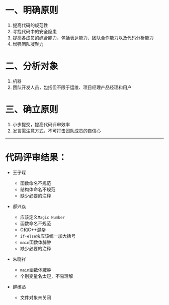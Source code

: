 # 一、明确原则
1. 提高代码的规范性
2. 寻找代码中的安全隐患
3. 提高各成员的综合能力，包括表达能力、团队合作能力以及代码分析能力
4. 增强团队凝聚力

# 二、分析对象
1. 机器
2. 团队开发人员，包括但不限于运维、项目经理产品经理和用户

# 三、确立原则
1. 小步提交，提高代码评审效率
2. 发言需注意方式，不可打击团队成员的自信心

* * *

# 代码评审结果：
- 王子琛
	- 函数命名不规范
	- 结构体命名不规范
	- 缺少必要的注释

- 郝兴焱
	- 应该定义`Magic Number`
	- 函数命名不规范
	- C和C++混杂
	- `if-else`块应该统一加大括号
	- `main`函数体臃肿
	- 缺少必要的注释

- 朱晓祥
	- `main`函数体臃肿
	- 个别变量名太短，不易理解

- 鲜槟丞
	- 文件对象未关闭
